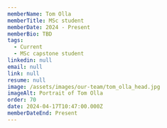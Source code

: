 ```yaml
---
memberName: Tom Olla
memberTitle: MSc student
memberDate: 2024 - Present
memberBio: TBD
tags:
  - Current
  - MSc capstone student
linkedin: null
email: null
link: null
resume: null
image: /assets/images/our-team/tom_olla_head.jpg
imageAlt: Portrait of Tom Olla
order: 70
date: 2024-04-17T10:47:00.000Z
memberDateEnd: Present
---
```

